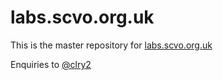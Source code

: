 # labs.scvo.org.uk

This is the master repository for [labs.scvo.org.uk](http://labs.scvo.org.uk)

Enquiries to [@clry2](https://github.com/clry2)
